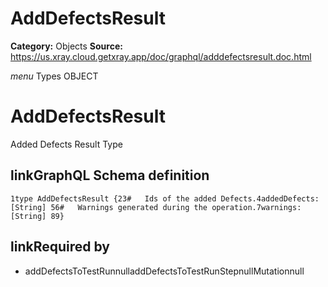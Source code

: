 # AddDefectsResult

**Category:** Objects
**Source:** https://us.xray.cloud.getxray.app/doc/graphql/adddefectsresult.doc.html

*menu* Types OBJECT
 # AddDefectsResult
 Added Defects Result Type

## linkGraphQL Schema definition
 `1type AddDefectsResult {23#   Ids of the added Defects.4addedDefects: [String] 56#   Warnings generated during the operation.7warnings: [String] 89}`
## linkRequired by
 - addDefectsToTestRunnulladdDefectsToTestRunStepnullMutationnull